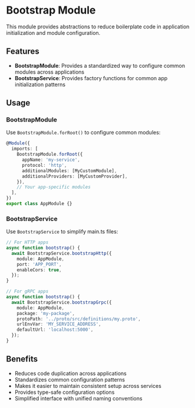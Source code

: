 # Bootstrap Module

This module provides abstractions to reduce boilerplate code in application initialization and module configuration.

## Features

- **BootstrapModule**: Provides a standardized way to configure common modules across applications
- **BootstrapService**: Provides factory functions for common app initialization patterns

## Usage

### BootstrapModule

Use `BootstrapModule.forRoot()` to configure common modules:

```typescript
@Module({
  imports: [
    BootstrapModule.forRoot({
      appName: 'my-service',
      protocol: 'http',
      additionalModules: [MyCustomModule],
      additionalProviders: [MyCustomProvider],
    }),
    // Your app-specific modules
  ],
})
export class AppModule {}
```

### BootstrapService

Use `BootstrapService` to simplify main.ts files:

```typescript
// For HTTP apps
async function bootstrap() {
  await BootstrapService.bootstrapHttp({
    module: AppModule,
    port: 'APP_PORT',
    enableCors: true,
  });
}

// For gRPC apps
async function bootstrap() {
  await BootstrapService.bootstrapGrpc({
    module: AppModule,
    package: 'my-package',
    protoPath: '../proto/src/definitions/my.proto',
    urlEnvVar: 'MY_SERVICE_ADDRESS',
    defaultUrl: 'localhost:5000',
  });
}
```

## Benefits

- Reduces code duplication across applications
- Standardizes common configuration patterns
- Makes it easier to maintain consistent setup across services
- Provides type-safe configuration options
- Simplified interface with unified naming conventions 